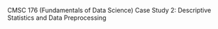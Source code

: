 CMSC 176 (Fundamentals of Data Science)
Case Study 2: Descriptive Statistics and Data Preprocessing
